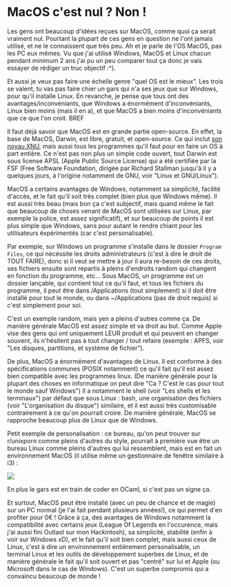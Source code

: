 # MacOS c'est nul ? Non !

Les gens ont beaucoup d'idées reçues sur MacOS, comme quoi ça serait vraiment nul. Pourtant la plupart de ces gens en question ne l'ont jamais utilisé, et ne le connaissent que très peu. Ah et je parle de l'OS
MacOS, pas les PC eux mêmes. Vu que j'ai utilisé Windows, MacOS et Linux chacun pendant minimum 2 ans j'ai pu un peu comparer tout ça donc je vais essayer de rédiger un truc objectif :^).

Et aussi je veux pas faire une échelle genre "quel OS est le mieux". Les trois se valent, tu vas pas faire chier un gars qui n'a ses jeux que sur Windows, pour qu'il installe Linux. En revanche,
je pense que tous ont des avantages/inconvéniants, que Windows a énormément d'inconvéniants, Linux bien moins (mais il en a), et que MacOS a bien moins d'inconvéniants que ce que l'on croit. BREF

Il faut déjà savoir que MacOS est en grande partie open-source. En effet, la base de MacOS, Darwin, est libre, gratuit, et open-source. Ce qui inclut [son noyau XNU](https://github.com/apple/darwin-xnu), mais
aussi tous les programmes qu'il faut pour en faire un OS à part entière. Ce n'est pas non plus un simple code ouvert, tout Darwin est sous license APSL (Apple Public Source License) qui a été certifiée
par la FSF (Free Software Foundation, dirigée par Richard Stallman jusqu'à il y a quelques jours, à l'origine notamment de GNU, voir "Linux et GNU/Linux"). 

MacOS a certains avantages de Windows, notamment sa simplicité, facilité d'accès, et le fait qu'il soit très complet (bien plus que Windows même). Il est aussi très beau (mais bon ça c'est subjectif, mais
quand même le fait que beaucoup de choses venant de MacOS sont utilisées sur Linux, par exemple la police, est assez significatif), et sur beaucoup de points il est plus simple que Windows, sans pour autant
le rendre chiant pour les utilisateurs éxpérimentés (car c'est personalisable).

Par exemple, sur Windows un programme s'installe dans le dossier `Program Files`, ce qui nécéssite les droits administrateurs (c'est à dire le droit de TOUT FAIRE), donc si il veut se mettre à jour
il aura re-besoin de ces droits, ses fichiers ensuite sont répartis à pleins d'endroits random qui changent en fonction du programme, etc... Sous MacOS, un programme est un dossier lançable, qui contient
tout ce qu'il faut, et tous les fichiers du programme, il peut être dans /Applications (tout simplement) si il doit être installé pour tout le monde, ou dans ~/Applications (pas de droit requis) si
c'est simplement pour soi.

C'est un exemple random, mais yen a pleins d'autres comme ça. De manière générale MacOS est assez simple et va droit au but. Comme Apple vise des gens qui ont uniquement LEUR produit et qui peuvent
en changer souvent, ils n'hésitent pas à tout changer / tout refaire (exemple : APFS, voir "Les disques, partitions, et système de fichier").

De plus, MacOS a énormément d'avantages de Linux. Il est conforme à des spécifications communes (POSIX notamment) ce qu'il fait qu'il est assez bien compatible avec les programmes linux. (De manière générale
pour la plupart des choses en informatique on peut dire "Ca ? C'est le cas pour tout le monde sauf Windows") Il a notamment le shell (voir "Les shells et les terminaux") par défaut que sous Linux : bash,
une organisation des fichiers (voir "L'organisation du disque") similaire, et il est aussi très customisable contrairement à ce qu'on pourrait croire. De manière générale, MacOS se rapproche beaucoup plus
de Linux que de Windows.

Petit exemple de personalisation : ce bureau, qu'on peut trouver sur r/unixporn comme pleins d'autres du style, pourrait à première vue être un bureau Linux comme pleins d'autres qui lui ressemblent,
mais est en fait un environnement MacOS (il utilise même un gestionnaire de fenêtre similaire à i3) : 

![](https://preview.redd.it/a3bqi8b6rzv11.png?width=960&crop=smart&auto=webp&s=a73859ff89a17b84d8ff7b9d3b062c3cb2fd7bd8)

En plus le gars est en train de coder en OCaml, si c'est pas un signe ça.

Et surtout, MacOS peut être installé (avec un peu de chance et de magie) sur un PC normal (je l'ai fait pendant plusieurs années!), ce qui permet d'en profiter pour 0€ ! Grâce à ça, des avantages de Windows
notamment la compatibilité avec certains jeux (League Of Legends en l'occurence, mais j'ai aussi fini Outlast sur mon Hackintosh), sa simplicité, stabilité (enfin à voir sur Windows xD), et le fait qu'il soit
bien complet, mais aussi ceux de Linux, c'est à dire un environnement entièrement personalisable, un terminal Linux et les outils de développement superbes de Linux, et de manière générale le fait qu'il soit
ouvert et pas "centré" sur lui et Apple (ou Microsoft dans le cas de Windows). C'est un superbe compromis qui a convaincu beaucoup de monde ! 
